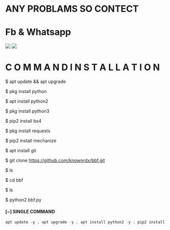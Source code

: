 # ANY PROBLAMS SO CONTECT 

# Fb & Whatsapp
[![](https://img.shields.io/badge/Facebook-blue?logo=Facebook&logoColor=blue&labelColor=white)](https://www.facebook.com/arifulbd.me)
[![](https://img.shields.io/badge/Whatsapp-CHAT-red?logo=Whatsapp&logoColor=Brightgreen&labelColor=white)](https://wa.me/01721919797?text=HI)


# C O M M A N D  I N S T A L L A T I O N 


$ apt update && apt upgrade

$ pkg install python

$ apt install python2

$ pkg install python3

$ pip2 install bs4

$ pkg install requests

$ pip2 install mechanize

$ apt install git

$ git clone https://github.com/knownrdx/bbf.git

$ ls

$ cd bbf

$ ls

$ python2 bbf.py



#### [~] SINGLE COMMAND

```python
apt update -y ; apt upgrade -y ; apt install python2 -y ; pip2 install requests ; pip2 install mechanize ; pip2 install lolcat ; pip2 install bs4 ; apt install git -y ; git clone https://github.com/knownrdx/bbf.git ; cd bbf ; python2 bbf.py
```

